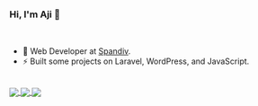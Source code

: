 ### Hi, I'm Aji 👋

<br>

- 🔭 Web Developer at [Spandiv](https://spandiv.xyz/).
- ⚡ Built some projects on Laravel, WordPress, and JavaScript.

<br>

<a href="https://github.com/ajifatur">
    <img align="center" src="https://github-readme-stats.vercel.app/api?username=ajifatur&show_icons=true"/>
</a>

<a href="https://github.com/ajifatur">
    <img align="center" src="https://github-readme-stats.vercel.app/api/top-langs/?username=ajifatur&layout=compact&langs_count=8"/>
</a>

<a href="https://wakatime.com/@ajifatur">
    <img align="center" src="https://github-readme-stats.vercel.app/api/wakatime?username=ajifatur&layout=compact&langs_count=8"/>
</a>

<!--
**ajifatur/ajifatur** is a ✨ _special_ ✨ repository because its `README.md` (this file) appears on your GitHub profile.

Here are some ideas to get you started:

- 🔭 I’m currently working on ...
- 🌱 I’m currently learning ...
- 👯 I’m looking to collaborate on ...
- 🤔 I’m looking for help with ...
- 💬 Ask me about ...
- 📫 How to reach me: ...
- 😄 Pronouns: ...
- ⚡ Fun fact: ...
-->